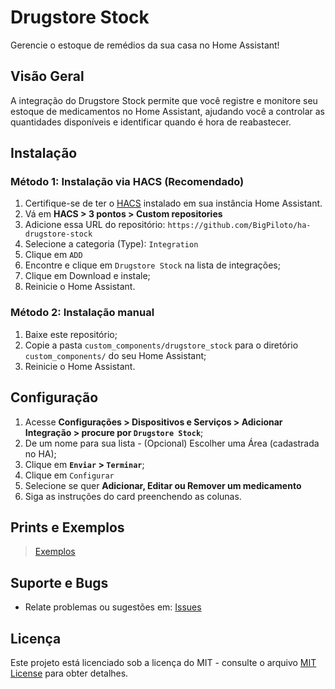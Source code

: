 # Drugstore Stock

Gerencie o estoque de remédios da sua casa no Home Assistant!

## Visão Geral

A integração do Drugstore Stock permite que você registre e monitore seu estoque de medicamentos no Home Assistant, ajudando você a controlar as quantidades disponíveis e identificar quando é hora de reabastecer.

## Instalação

### Método 1: Instalação via HACS  (Recomendado)

1. Certifique-se de ter o [HACS](https://hacs.xyz/) instalado em sua instância Home Assistant.
1. Vá em **HACS > 3 pontos > Custom repositories**
2. Adicione essa URL do repositório: `https://github.com/BigPiloto/ha-drugstore-stock`
3. Selecione a categoria (Type): `Integration`
4. Clique em `ADD`
5. Encontre e clique em `Drugstore Stock` na lista de integrações;
6. Clique em Download e instale;
7. Reinicie o Home Assistant.

### Método 2: Instalação manual

1. Baixe este repositório;
2. Copie a pasta `custom_components/drugstore_stock` para o diretório `custom_components/` do seu Home Assistant;
3. Reinicie o Home Assistant.

## Configuração

1. Acesse **Configurações > Dispositivos e Serviços > Adicionar Integração > procure por `Drugstore Stock`**;
2. De um nome para sua lista - (Opcional) Escolher uma Área (cadastrada no HA);
3. Clique em **`Enviar` > `Terminar`**;
4. Clique em `Configurar`
5. Selecione se quer **Adicionar, Editar ou Remover um medicamento**
6. Siga as instruções do card preenchendo as colunas.

## Prints e Exemplos

> [Exemplos](documentation/examples.pt-BR.md)

## Suporte e Bugs

- Relate problemas ou sugestões em: [Issues](https://github.com/BigPiloto/ha-drugstore-stock/issues)

## Licença

Este projeto está licenciado sob a licença do MIT - consulte o arquivo [MIT License](LICENSE) para obter detalhes.
